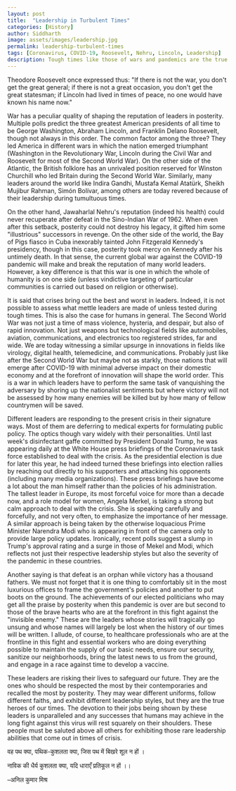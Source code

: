 ```yaml
---
layout: post
title:  "Leadership in Turbulent Times"
categories: [History]
author: Siddharth
image: assets/images/leadership.jpg
permalink: leadership-turbulent-times
tags: [Coronavirus, COVID-19, Roosevelt, Nehru, Lincoln, Leadership]
description: Tough times like those of wars and pandemics are the true test of leadership.
---
```

Theodore Roosevelt once expressed thus: "If there is not the war, you don't get the great general; if there is not a great occasion, you don't get the great statesman; if Lincoln had lived in times of peace, no one would have known his name now."

War has a peculiar quality of shaping the reputation of leaders in posterity. Multiple polls predict the three greatest American presidents of all time to be George Washington, Abraham Lincoln, and Franklin Delano Roosevelt, though not always in this order. The common factor among the three? They led America in different wars in which the nation emerged triumphant (Washington in the Revolutionary War, Lincoln during the Civil War and Roosevelt for most of the Second World War). On the other side of the Atlantic, the British folklore has an unrivaled position reserved for Winston Churchill who led Britain during the Second World War. Similarly, many leaders around the world like Indira Gandhi, Mustafa Kemal Atatürk, Sheikh Mujibur Rahman, Simón Bolívar, among others are today revered because of their leadership during tumultuous times. 

On the other hand, Jawaharlal Nehru's reputation (indeed his health) could never recuperate after defeat in the Sino-Indian War of 1962. When even after this setback, posterity could not destroy his legacy, it gifted him some "illustrious" successors in revenge. On the other side of the world, the Bay of Pigs fiasco in Cuba inexorably tainted John Fitzgerald Kennedy's presidency, though in this case, posterity took mercy on Kennedy after his untimely death. In that sense, the current global war against the COVID-19 pandemic will make and break the reputation of many world leaders. However, a key difference is that this war is one in which the whole of humanity is on one side (unless vindictive targeting of particular communities is carried out based on religion or otherwise). 

It is said that crises bring out the best and worst in leaders. Indeed, it is not possible to assess what mettle leaders are made of unless tested during tough times. This is also the case for humans in general. The Second World War was not just a time of mass violence, hysteria, and despair, but also of rapid innovation. Not just weapons but technological fields like automobiles, aviation, communications, and electronics too registered strides, far and wide. We are today witnessing a similar upsurge in innovations in fields like virology, digital health, telemedicine, and communications. Probably just like after the Second World War but maybe not as starkly, those nations that will emerge after COVID-19 with minimal adverse impact on their domestic economy and at the forefront of innovation will shape the world order. This is a war in which leaders have to perform the same task of vanquishing the adversary by shoring up the nationalist sentiments but where victory will not be assessed by how many enemies will be killed but by how many of fellow countrymen will be saved. 

Different leaders are responding to the present crisis in their signature ways. Most of them are deferring to medical experts for formulating public policy. The optics though vary widely with their personalities. Until last week's disinfectant gaffe committed by President Donald Trump, he was appearing daily at the White House press briefings of the Coronavirus task force established to deal with the crisis. As the presidential election is due for later this year, he had indeed turned these briefings into election rallies by reaching out directly to his supporters and attacking his opponents (including many media organizations). These press briefings have become a lot about the man himself rather than the policies of his administration. The tallest leader in Europe, its most forceful voice for more than a decade now, and a role model for women, Angela Merkel, is taking a strong but calm approach to deal with the crisis. She is speaking carefully and forcefully, and not very often, to emphasize the importance of her message. A similar approach is being taken by the otherwise loquacious Prime Minister Narendra Modi who is appearing in front of the camera only to provide large policy updates. Ironically, recent polls suggest a slump in Trump's approval rating and a surge in those of Mekel and Modi, which reflects not just their respective leadership styles but also the severity of the pandemic in these countries.

Another saying is that defeat is an orphan while victory has a thousand fathers. We must not forget that it is one thing to comfortably sit in the most luxurious offices to frame the government's policies and another to put boots on the ground. The achievements of our elected politicians who may get all the praise by posterity when this pandemic is over are but second to those of the brave hearts who are at the forefront in this fight against the "invisible enemy." These are the leaders whose stories will tragically go unsung and whose names will largely be lost when the history of our times will be written. I allude, of course, to healthcare professionals who are at the frontline in this fight and essential workers who are doing everything possible to maintain the supply of our basic needs, ensure our security, sanitize our neighborhoods, bring the latest news to us from the ground, and engage in a race against time to develop a vaccine. 

These leaders are risking their lives to safeguard our future. They are the ones who should be respected the most by their contemporaries and recalled the most by posterity. They may wear different uniforms, follow different faiths, and exhibit different leadership styles, but they are the true heroes of our times. The devotion to their jobs being shown by these leaders is unparalleled and any successes that humans may achieve in the long fight against this virus will rest squarely on their shoulders. These people must be saluted above all others for exhibiting those rare leadership abilities that come out in times of crisis.

वह पथ क्या, पथिक-कुशलता क्या, जिस पथ में बिखरे शूल न हों ।

नाविक की धैर्य कुशलता क्या, यदि धाराएँ प्रतिकूल न हों ।।

–अनिल कुमार मिश्र
